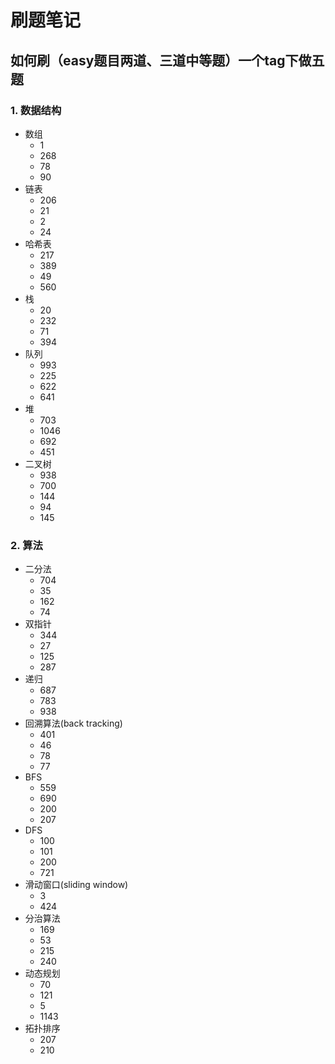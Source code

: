 # 刷题笔记

## 如何刷（easy题目两道、三道中等题）一个tag下做五题
### 1. 数据结构
  - 数组
    - 1
    - 268
    - 78
    - 90
  - 链表
    - 206
    - 21
    - 2
    - 24
  - 哈希表
    - 217
    - 389
    - 49
    - 560
  - 栈
    - 20
    - 232
    - 71
    - 394
  - 队列
    - 993
    - 225
    - 622
    - 641
  - 堆
    - 703
    - 1046
    - 692
    - 451
  - 二叉树
    - 938
    - 700
    - 144
    - 94
    - 145
### 2. 算法
  - 二分法
    - 704
    - 35
    - 162
    - 74
  - 双指针
    - 344
    - 27
    - 125
    - 287
  - 递归
    - 687
    - 783
    - 938
  - 回溯算法(back tracking)
    - 401
    - 46
    - 78
    - 77
  - BFS
    - 559
    - 690
    - 200
    - 207
  - DFS
    - 100
    - 101
    - 200
    - 721
  - 滑动窗口(sliding window)
    - 3
    - 424
  - 分治算法
    - 169
    - 53
    - 215
    - 240
  - 动态规划
    - 70
    - 121
    - 5
    - 1143
  - 拓扑排序
    - 207
    - 210